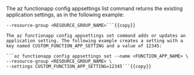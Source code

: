 The az functionapp config appsettings list command returns the existing application settings, as in the following example:

```az functionapp config appsettings list --name <FUNCTION_APP_NAME> \
--resource-group <RESOURCE_GROUP_NAME>```{{copy}}

The az functionapp config appsettings set command adds or updates an application setting. The following example creates a setting with a key named CUSTOM_FUNCTION_APP_SETTING and a value of 12345:

```az functionapp config appsettings set --name <FUNCTION_APP_NAME> \
--resource-group <RESOURCE_GROUP_NAME> \
--settings CUSTOM_FUNCTION_APP_SETTING=12345```{{copy}}